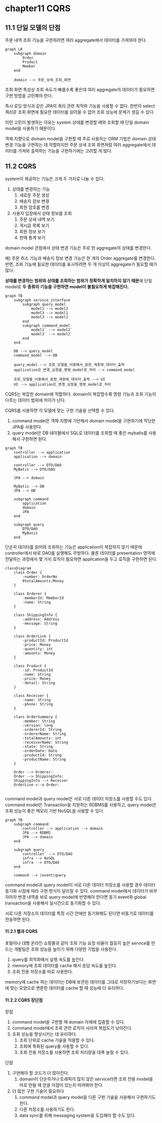 # chapter11 CQRS


## 11.1 단일 모델의 단점
주문 내역 조회 기능을 구현하려면 여러 aggregate에서 데이터를 가져와야 한다.

```mermaid
graph LR
	subgraph domain
		Order
		Product
		Member
	end

	domain --> 주문_상세_조회_화면
```

조회 화면 특성상 조회 속도가 빠를수록 좋은데 여러 aggregate의 데이터가 필요하면 구현 방법을 고민해야 한다.

즉시 로딩 방식과 같은 JPA의 쿼리 관련 최적화 기능을 사용할 수 없다. 한번의 select 쿼리로 조회 화면에 필요한 데이터를 읽어올 수 없어 조회 성능에 문제가 생길 수 있다.

이런 고민이 발생하는 이유는 system 상태를 변경할 때와 조회할 때 단일 domain model을 사용하기 때문이다.

객체 지향으로 domain model을 구현할 때 주로 사용하는 ORM 기법은 domain 상태 변경 기능을 구현하는 데 적합하지만 주문 상세 조회 화면처럼 여러 aggregate에서 데이터를 가져와 출력하는 기능을 구현하기에는 고려할 게 많다.

## 11.2 CQRS
system이 제공하는 기능은 크게 두 가지로 나눌 수 있다.
1. 상태를 변경하는 기능
    1. 새로운 주문 생성
    2. 배송지 정보 변경
    3. 회원 암호를 변경
2. 사용자 입장에서 상태 정보를 조회
    1. 주문 상세 내역 보기
    2. 게시글 목록 보기
    3. 회원 정보 보기
    4. 판매 통계 보기

domain model 관점에서 상태 변경 기능은 주로 한 aggregate의 상태를 변경한다.

예) 주문 취소 기능과 배송지 정보 변경 기능은 한 개의 Order aggregate를 변경한다.
반면, 조회 기능에 필요한 데이터를 표시하려면 두 개 이상의 aggregate가 필요할 때가 많다.

**상태를 변경하는 범위와 상태를 조회하는 범위가 정확하게 일치하지 않기 때문**에 단일 model로 **두 종류의 기능을 구현하면 model이 불필요하게 복잡해진다.**

```mermaid
graph TB
	subgraph service_interface
		subgraph query_model
			model1 --> model2
			model3 --> model1
			model3 --> model2
		end
		subgraph command_model
			model1` --> model2`
			model3` --> model2`
		end
	end

	DB --> query_model
	command_model --> DB

	query_model --> 조회_모델을_이용해서_표현_계층에_데이터_출력
	application은_변경_요청을_명령_model로_처리 --> command_model

	조회_모델을_이용해서_표현_계층에_데이터_출력 --> UI
	UI --> application은_변경_요청을_명령_model로_처리
```


CQRS는 복잡한 domain에 적합하다. domain이 복잡할수록 명령 기능과 조회 기능이 다루는 데이터 범위에 차이가 난다.

CQRS를 사용하면 각 모델에 맞는 구현 기술을 선택할 수 있다.
1. command model은 객체 지향에 기반해서 domain model을 구현하기에 적당한 JPA를 사용한다.
2. query model은 DB 테이블에서 SQL로 데이터를 조회할 때 좋은 mybatis를 사용해서 구현하면 된다.

```mermaid
graph TB
	controller --> application
	application --> domain
	
	controller --> DTO/DAO
	MyBatis --> DTO/DAO
	
	JPA --> domain
	
	MyBatis --> DB
	JPA --> DB

	subgraph command
		application
		domain
		JPA
	end

	subgraph query
		DTO/DAO
		MyBatis
	end
```

단순히 데이터를 읽어와 조회하는 기능은 application이 복잡하지 않기 때문에 controller에서 바로 DAO를 실행해도 무방하다. 물론 데이터를 presentation 영역에 전달하는 과정에서 몇 가지 로직이 필요하면 application을 두고 로직을 구현하면 된다.

```mermaid
classDiagram
	class Order {
		-number: OrderNo
		0totalAmounts:Money
	}

	class Orderer {
		-memberId: MemberId
		-name: String
	}

	class ShippingInfo {
		-address: Address
		-message: String
	}

	class OrderLine {
		-productId: ProductId
		-price: Money
		-quantity: int
		-amounts: Money
	}

	class Product {
		-id: ProductId
		-name: String
		-price: Money
		-detail: String
	}

	class Receiver {
		-name: String
		-phone: String
	}

	class OrderSummary {
		-member: String
		-version: long
		-ordererId: String
		-ordererName: String
		-totalAmounts: int
		-receiverName: String
		-state: String
		-orderDate: Date
		-productId: String
		-productName: String
	}

	Order --> Orderer: 
	Order --> ShippingInfo: 
	ShippingInfo --> Receiver
	OrderLine <--o Order: 
	
```

command model과 query model은 서로 다른 데이터 저장소를 사용할 수도 있다. command model은 Transaction을 지원하는 RDBMS를 사용하고, query model은 조회 성능이 좋은 메모리 기반 NoSQL을 사용할 수 있다.

```mermaid
graph TB
	subgraph command
		controller --> application --> domain
		JPA --> RDBMS
		JPA --> domain
	end

	subgraph query
		controller` --> DTO/DAO
		infra --> NoSQL
		infra --> DTO/DAO
	end

	command --> |event|query
```

command model과 query model이 서로 다른 데이터 저장소를 사용할 경우 데이터 동기화 시점에 따라 구현 방식이 달라질 수 있다. command model에서 데이터가 바꾸자마자 변경 내역을 바로 query model에 반영해야 한다면 동기 event와 global transaction을 사용해서 실시간으로 동기화할 수 있다.

서로 다른 저장소의 데이터를 특정 시간 안에만 동기화해도 된다면 비동기로 데이터를 전송하면 된다.

#### 11.2.1 웹과 CQRS
포털이나 대형 온라인 쇼핑몰과 같이 조회 기능 요청 비율이 월등히 높은 service를 만드는 개발팀은 조회 성능을 높이기 위해 다양한 기법을 사용한다.
1. query를 최적화해서 실행 속도를 높인다.
2. memory에 조회 데이터를 cache 해서 응답 속도를 높인다.
3. 조회 전용 저장소를 따로 사용한다.

memory에 cache 하는 데이터는 DB에 보관된 데이터를 그대로 저장하기보다는 화면에 맞는 모양으로 변환한 데이터를 cache 할 때 성능에 더 유리하다.

#### 11.2.2 CQRS 장단점
장점
1. command model을 구현할 때 domain 자체에 집중할 수 있다.
2. command model에서 조회 관련 로직이 사라져 복잡도가 낮아진다.
3. 조회 성능을 향상시키는 데 유리하다.
    1. 조회 단위로 cache 기술을 적용할 수 있다.
    2. 조회에 특화된 query를 사용할 수 있다.
    3. 조회 전용 저장소를 사용하면 조회 처리량을 대폭 늘릴 수 있다.

단점
1. 구현해야 할 코드가 더 많아진다.
    1. domain이 단순하거나 트래픽이 많지 않은 service라면 조회 전용 model을 따로 만들 때 얻을 이점이 있는지 따져봐야 한다.
2. 더 많은 구현 기술이 필요하다
    1. command model과 query model을 다른 구현 기술을 사용해서 구현하기도 한다.
    2. 다른 저장소를 사용하기도 한다.
    3. data sync를 위해 messaging system을 도입해야 할 수도 있다.